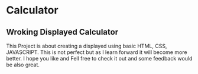# Calculator
## Wroking Displayed Calculator
This Project is about creating a displayed using basic HTML, CSS, JAVASCRIPT. This is not perfect but as I learn forward it will become more better. I hope you like and Fell free to check it out and some feedback would be also great. 
